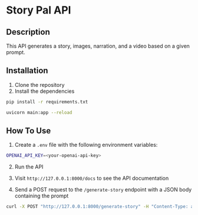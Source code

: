 # Story Pal API

## Description

This API generates a story, images, narration, and a video based on a given prompt.

## Installation

1. Clone the repository
2. Install the dependencies

```bash
pip install -r requirements.txt
```

```bash
uvicorn main:app --reload
```

## How To Use
1. Create a `.env` file with the following environment variables:
```bash
OPENAI_API_KEY=<your-openai-api-key>
```
2. Run the API
3. Visit `http://127.0.0.1:8000/docs` to see the API documentation

4. Send a POST request to the `/generate-story` endpoint with a JSON body containing the prompt

```bash
curl -X POST "http://127.0.0.1:8000/generate-story" -H "Content-Type: application/json" -d "{\"prompt\": \"A story about a cat\"}"

